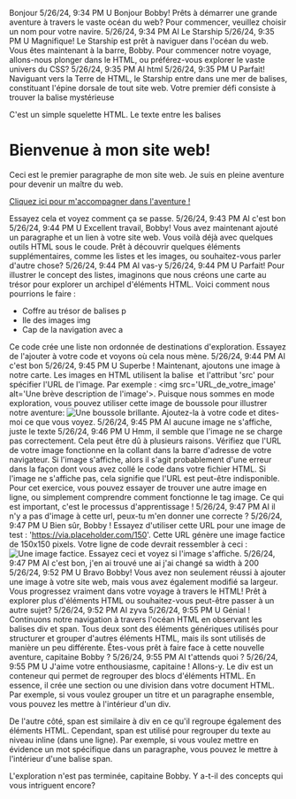 Bonjour
5/26/24, 9:34 PM
U
Bonjour Bobby! Prêts à démarrer une grande aventure à travers le vaste océan du web? Pour commencer, veuillez choisir un nom pour votre navire.
5/26/24, 9:34 PM
AI
Le Starship
5/26/24, 9:35 PM
U
Magnifique! Le Starship est prêt à naviguer dans l'océan du web. Vous êtes maintenant à la barre, Bobby. Pour commencer notre voyage, allons-nous plonger dans le HTML, ou préférez-vous explorer le vaste univers du CSS?
5/26/24, 9:35 PM
AI
html
5/26/24, 9:35 PM
U
Parfait! Naviguant vers la Terre de HTML, le Starship entre dans une mer de balises, constituant l'épine dorsale de tout site web. Votre premier défi consiste à trouver la balise mystérieuse <title> cachée quelque part. Qu'est-ce que vous pensez qu'elle pourrait faire?
5/26/24, 9:35 PM
AI
quoi ?
5/26/24, 9:36 PM
U
Pas de souci! La balise <title> en HTML est un élément qui spécifie le titre du document. Ce titre apparaît dans la barre de titre de votre navigateur et comme nom de l'onglet. Essayons de la mettre en pratique. Que diriez-vous d'un titre pour votre premier site web?
5/26/24, 9:36 PM
AI
L'épopée
5/26/24, 9:36 PM
U
Super choix ! Voici comment nous allons utiliser le titre dans notre page HTML :

<!DOCTYPE html>
<html>
 <head>
   <title>L'épopée</title>
 </head>
<body>

</body>
</html>

C'est un simple squelette HTML. Le texte entre les balises <title> est le titre de notre document, qui serait 'L'épopée' dans notre cas. Voyez-vous comment cela fonctionne ?
5/26/24, 9:36 PM
AI
non, j'en fais quoi ?
5/26/24, 9:37 PM
U
Pas de souci, Bobby ! Pour mettre ce code en pratique, nous allons créer un fichier HTML. Vous pouvez ouvrir un éditeur de texte, copier et coller le code que j'ai fourni, puis enregistrer le fichier avec une extension .html (comme 'monPremierSite.html'). Vous pourrez ensuite ouvrir ce fichier dans un navigateur web pour voir le résultat. Essayez et dites-moi ce que vous voyez !
5/26/24, 9:37 PM
AI
c'est quoi un éditeur de texte ?
5/26/24, 9:38 PM
U
Bonne question, Bobby ! Un éditeur de texte est un logiciel sur votre ordinateur qui vous permet de créer et de modifier une série de caractères équivalant à du 'texte brut'. Des examples d'éditeurs de texte comprennent 'Bloc-notes' sur Windows, 'TextEdit' sur Mac, et des éditeurs plus avancés comme 'Sublime Text', 'Atom' et 'Visual Studio Code'. Vous pouvez utiliser n'importe lequel pour écrire du code HTML. Avez-vous un de ces logiciels sur votre ordinateur ?
5/26/24, 9:38 PM
AI
vscode
5/26/24, 9:38 PM
U
Excellent choix, Bobby! Visual Studio Code, ou VSCode, est un excellent outil pour le développement web. Pour commencer avec notre code HTML, ouvrez VSCode et créez un nouveau fichier. Copiez le code HTML que j'ai fourni précédemment et collez-le dans ce nouveau fichier. Ensuite, enregistrez le fichier avec une extension .html. Essayez et dites-moi comment ça se passe!
5/26/24, 9:38 PM
AI
le titre est là, j'ai une page blanche
5/26/24, 9:41 PM
U
Bonne job, Bobby! Vous avez fait votre première page HTML. Et c'est tout à fait normal que la page soit blanche, car nous n'avons pas encore ajouté de contenu dans le <body> de notre HTML. Imaginez le <body> comme l'endroit où nous allons placer tout le contenu visible de notre site web, comme du texte, des images et des liens. Que diriez-vous d'ajouter un message d'accueil à notre page? Essayez en ajoutant ce code entre les balises <body> : <h1>Bienvenue à mon site web!</h1>
5/26/24, 9:41 PM
AI
done
5/26/24, 9:42 PM
U
Super travail sur votre première balise HTML, Bobby! Vous avez maintenant un site web avec un titre et un message d'accueil. Continuons d'explorer les eaux de HTML. Il y a de nombreux autres éléments que nous pouvons ajouter à notre page, des paragraphes avec <p>, des liens avec <a>... Prêt à en découvrir plus, ou souhaitez-vous faire une pause pour admirer le paysage?
5/26/24, 9:42 PM
AI
continue
5/26/24, 9:43 PM
U
Génial ! Restons dans la découverte. Ajoutons un peu de texte à notre site web avec un paragraphe et un lien. Essayez d'ajouter ce code : 

<p>Ceci est le premier paragraphe de mon site web. Je suis en pleine aventure pour devenir un maître du web.</p>
<a href='https://www.google.com'>Cliquez ici pour m'accompagner dans l'aventure !</a>

Ajoutez ces lignes à votre fichier HTML, sous la ligne du message d'accueil, et dites-moi ce que vous voyez.
5/26/24, 9:43 PM
AI
je le met où ?
5/26/24, 9:43 PM
U
Bonne question, Bobby ! Les nouvelles lignes de code doivent être placées à l'intérieur de la balise <body> de votre document HTML, juste après votre titre <h1>. Voici à quoi devrait ressembler votre code :

<!DOCTYPE html>
<html>
 <head>
   <title>L'épopée</title>
 </head>
<body>
 <h1>Bienvenue à mon site web!</h1>
 <p>Ceci est le premier paragraphe de mon site web. Je suis en pleine aventure pour devenir un maître du web.</p>
 <a href='https://www.google.com'>Cliquez ici pour m'accompagner dans l'aventure !</a>
</body>
</html>

Essayez cela et voyez comment ça se passe.
5/26/24, 9:43 PM
AI
c'est bon
5/26/24, 9:44 PM
U
Excellent travail, Bobby! Vous avez maintenant ajouté un paragraphe et un lien à votre site web. Vous voilà déjà avec quelques outils HTML sous le coude. Prêt à découvrir quelques éléments supplémentaires, comme les listes et les images, ou souhaitez-vous parler d'autre chose?
5/26/24, 9:44 PM
AI
vas-y
5/26/24, 9:44 PM
U
Parfait! Pour illustrer le concept des listes, imaginons que nous créons une carte au trésor pour explorer un archipel d'éléments HTML. Voici comment nous pourrions le faire :

<ul>
 <li>Coffre au trésor de balises p</li>
 <li>Ile des images img</li>
 <li>Cap de la navigation avec a</li>
</ul>

Ce code crée une liste non ordonnée de destinations d'exploration. Essayez de l'ajouter à votre code et voyons où cela nous mène.
5/26/24, 9:44 PM
AI
c'est bon
5/26/24, 9:45 PM
U
Superbe ! Maintenant, ajoutons une image à notre carte. Les images en HTML utilisent la balise <img> et l'attribut 'src' pour spécifier l'URL de l'image. Par exemple : <img src='URL_de_votre_image' alt='Une brève description de l'image'>. Puisque nous sommes en mode exploration, vous pouvez utiliser cette image de boussole pour illustrer notre aventure: <img src='https://example.com/compass.png' alt='Une boussole brillante'>. Ajoutez-la à votre code et dites-moi ce que vous voyez.
5/26/24, 9:45 PM
AI
aucune image ne s'affiche, juste le texte
5/26/24, 9:46 PM
U
Hmm, il semble que l'image ne se charge pas correctement. Cela peut être dû à plusieurs raisons. Vérifiez que l'URL de votre image fonctionne en la collant dans la barre d'adresse de votre navigateur. Si l'image s'affiche, alors il s'agit probablement d'une erreur dans la façon dont vous avez collé le code dans votre fichier HTML. Si l'image ne s'affiche pas, cela signifie que l'URL est peut-être indisponible. Pour cet exercice, vous pouvez essayer de trouver une autre image en ligne, ou simplement comprendre comment fonctionne le tag image. Ce qui est important, c'est le processus d'apprentissage !
5/26/24, 9:47 PM
AI
il n'y a pas d'image à cette url, peux-tu m'en donner une correcte ?
5/26/24, 9:47 PM
U
Bien sûr, Bobby ! Essayez d'utiliser cette URL pour une image de test : 'https://via.placeholder.com/150'. Cette URL génère une image factice de 150x150 pixels. Votre ligne de code devrait ressembler à ceci : <img src='https://via.placeholder.com/150' alt='Une image factice'>. Essayez ceci et voyez si l'image s'affiche.
5/26/24, 9:47 PM
AI
c'est bon, j'en ai trouvé une ai j'ai changé sa width à 200
5/26/24, 9:52 PM
U
Bravo Bobby! Vous avez non seulement réussi à ajouter une image à votre site web, mais vous avez également modifié sa largeur. Vous progressez vraiment dans votre voyage à travers le HTML! Prêt à explorer plus d'éléments HTML ou souhaitez-vous peut-être passer à un autre sujet?
5/26/24, 9:52 PM
AI
zyva
5/26/24, 9:55 PM
U
Génial ! Continuons notre navigation à travers l'océan HTML en observant les balises div et span. Tous deux sont des éléments génériques utilisés pour structurer et grouper d'autres éléments HTML, mais ils sont utilisés de manière un peu différente. Êtes-vous prêt à faire face à cette nouvelle aventure, capitaine Bobby ?
5/26/24, 9:55 PM
AI
t'attends quoi ?
5/26/24, 9:55 PM
U
J'aime votre enthousiasme, capitaine ! Allons-y. Le div est un conteneur qui permet de regrouper des blocs d'éléments HTML. En essence, il crée une section ou une division dans votre document HTML. Par exemple, si vous voulez grouper un titre et un paragraphe ensemble, vous pouvez les mettre à l'intérieur d'un div.

De l'autre côté, span est similaire à div en ce qu'il regroupe également des éléments HTML. Cependant, span est utilisé pour regrouper du texte au niveau inline (dans une ligne). Par exemple, si vous voulez mettre en évidence un mot spécifique dans un paragraphe, vous pouvez le mettre à l'intérieur d'une balise span.

L'exploration n'est pas terminée, capitaine Bobby. Y a-t-il des concepts qui vous intriguent encore?